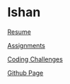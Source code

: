 # Ishan

[Resume](resume/Resume.pdf)

[Assignments](assignments/)

[Coding Challenges](coding-challenges/)

[Github Page](https://ourishan.github.io/)